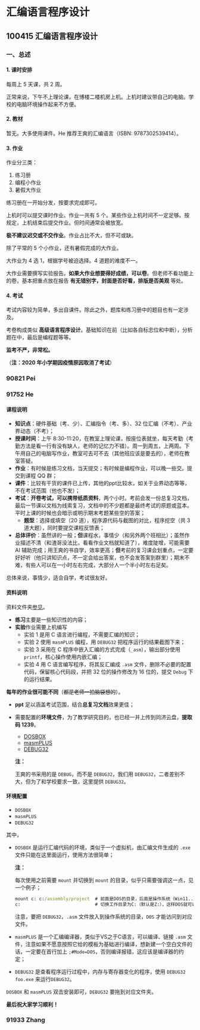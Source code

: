 # 汇编语言程序设计

## 100415 汇编语言程序设计

### 一、总述

#### 1. 课时安排

每周上 5 天课，共 2 周。

正常来说，下午不上理论课，在博楼二楼机房上机。上机时建议带自己的电脑。学校的电脑环境操作起来不方便。

#### 2. 教材

暂无。大多使用课件。He 推荐王爽的汇编语言（ISBN: 9787302539414）。

#### 3. 作业

作业分三类：

1. 练习册
2. 编程小作业
3. 暑假大作业

练习册在一开始分发，按要求完成即可。

上机时可以提交课时作业。作业一共有 5 个。某些作业上机时间不一定足够。按规定，上机结束后提交作业。但时间通常会被放宽。

**极不建议迟交或不交作业**。作业占比不大，但不可或缺。

除了平常的 5 个小作业，还有暑假完成的大作业。

大作业为 4 选 1，根据学号被迫选择。4 道题的难度不一。

大作业需要撰写实验报告。**如果大作业想要得好成绩，可以卷**。但老师不看功能上的卷，基本把重点放在报告 **有无错别字，封面是否好看，排版是否美观** 等处。

#### 4. 考试

考试内容较为简单，多出自课件。除此之外，题库和练习册中的题目也有一定涉及。

考卷构成类似 **高级语言程序设计**。基础知识在前（比如各自标志位和中断），分析题在中，最后是编程题等等。

**监考不严，非常松。**

（**注：2020 年小学期因疫情原因取消了考试**）

### 90821 Pei

### 91752 He

#### 课程说明

* **知识点**：硬件基础（考、少）、汇编指令（考、多）、32 位汇编（不考）、产业界动态（不考）；
* **授课时间**：上午 8:30-11:20，在教室上理论课，按座位表就坐，每天考勤（考勤方法是看一行有没有缺人，老师的记忆力不错）。周一到周五，上两周。下午用自己的电脑写作业，教室可去可不去（其他班应该是要去的），老师在教室答疑。
* **作业**：有时候是练习文档，当天提交；有时候是编程作业，可以晚一些交。提交到课程 QQ 群；
* **课件**：比较有干货的课件已上传，其他的ppt比较水，如关于业界动态等等，不在考试范围（他也不发）；
* **考试**：**开卷考试，可以携带纸质资料**，两个小时。考前会发一份总复习文档，最后一节课以文档为线索复习，文档中的不少题都是最终考试的原题或蓝本。平时上课的时候也会暗示或明示期末考题某些空的答案；
  * **题型**：选择或填空（20 道），程序源代码与截图的对比，程序挖空（共 3 道大题），同时要提交课程反馈表；
* **总体评价**：虽然讲的一般；**但**课程水，事情少（和另外两个班相比）；虽然作业描述不清（和渣哥没法比，看看作业文档就知道了），难度陡增，可能需要 AI 辅助完成；用王爽的书自学，效率更高；**但**考前的复习课会划重点，一定要好好听（他只讲知识点，不一定会给出答案，也不会发答案到群里）；期末不难，有些人可以在一小时左右完成，大部分人一个半小时左右足矣。

总体来说，事情少，适合自学，考试很友好。

#### 资料说明

资料文件夹[参见](./doc/23242-He/)。

* **练习**主要是一些知识性的内容；
* **实验**作业需要上机编写
  * 实验 1 是用 C 语言进行编程，不需要汇编的知识；
  * 实验 2 使用 `masmPLUS` 编程，用 `DEBUG32` 把程序运行的结果截图下来；
  * 实验 3 采用在 C 程序中嵌入汇编的方式完成（`_asm`），输出部分使用 `printf`，核心操作使用内嵌汇编；
  * 实验 4 用 C 语言编写程序，将其反汇编成 `.asm` 文件，删除不必要的配置代码，保留核心代码段，并把 32 位的操作修改为 16 位的，提交 `Debug` 下的运行结果。

**每年的作业很可能不同**（~~都是老师一拍脑袋想的~~）。

* **ppt** 足以涵盖考试范围，结合**总复习文档**效果更佳；

* 需要配置的**环境文件**，为了教学研究目的，也已经一并上传到同济云盘，**提取码 1239**。

  * [DOSBOX](https://yunpan.tongji.edu.cn/link/AA3A39BAF1B0B447CBB5869CCE11CC733E)
  * [masmPLUS](https://yunpan.tongji.edu.cn/link/AA164CFD1FA9954A9488260727C43FF05E)
  * [DEBUG32](https://yunpan.tongji.edu.cn/link/AADC83F3547AB84B819CC8C92005541C89)

  **注：**
  
  王爽的书采用的是 `DEBUG`，而不是 `DEBUG32`，我们用 `DEBUG32`，二者差别不大，但为了和学校要求一致，这里提供 `DEBUG32`。

#### 环境配置

* `DOSBOX`
* `masmPLUS`
* `DEBUG32`

其中，

* `DOSBOX` 是运行汇编代码的环境，类似于一个虚拟机，由汇编文件生成的 `.exe` 文件只能在这里面运行，使用方法很简单；

  **注：**
  
  每次使用之前需要 `mount` 并切换到 `mount` 的目录，似乎只需要强调这一点，见一个例子；

  ```cmd
  mount c: c:/assembly/project  # 前面是DOS的目录，后面是操作系统（Win11..）的目录，相当于构建了一个映射
  c:                            # 切换工作目录为C:（默认是Z:），这样DOS就可以访问到c:/assembly/project下的文件
  ```

  注意，要把 `DEBUG32`，`.asm` 文件放入到操作系统的目录，`DOS` 才能访问到对应文件。

* `masmPLUS` 是一个汇编编译器，类似于VS之于C语言，可以编译、链接 `.asm` 文件，注意如果不愿意按照它给的模板为基础进行编译，想新建一个空白文件的话，一定要在首行加上 `;#Mode=DOS`，否则编译报错，这应该是编译器的约定；

* `DEBUG32` 是查看程序运行过程中，内存与寄存器变化的程序，使用 `DEBUG32 foo.exe` 来运行`DEBUG32`。

`DOSBOX` 和 `masmPLUS` 双击安装即可，`DEBUG32` 要拖到对应文件夹。

**最后祝大家学习顺利！**

### 91933 Zhang
